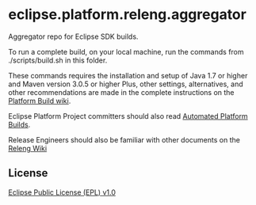 eclipse.platform.releng.aggregator
==================================

Aggregator repo for Eclipse SDK builds.

To run a complete build, on your local machine, run the commands from ./scripts/build.sh in this folder.

These commands requires the installation and setup of Java 1.7 or higher and Maven version 3.0.5 or higher Plus, other settings, alternatives, and other recommendations are made in the complete instructions on the [Platform Build wiki](http://wiki.eclipse.org/Platform-releng/Platform_Build "Platform Build").

Eclipse Platform Project committers should also read [Automated Platform Builds](http://wiki.eclipse.org/Platform-releng/Automated_Platform_Build "Automated Platform Builds").

Release Engineers should also be familiar with other documents on the [Releng Wiki](http://wiki.eclipse.org/Category:Eclipse_Platform_Releng "Releng Wiki") 

License
-------

[Eclipse Public License (EPL) v1.0][2]

[2]: http://wiki.eclipse.org/EPL